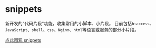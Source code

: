 # snippets

新开发的"代码片段"功能，收集常用的小脚本、小片段，
目前包括`htaccess`、`JavaScript`、`shell`、`css`、`Nginx`、`html`等语言或服务的部分小片段。

[点此围观 snippets](https://snippets.z.wiki/)

<ImgView title="代码片段" url="https://z.wiki/images/20220420/97c1d6d262d14e46b8b6a36f33e01c8e.png" />
